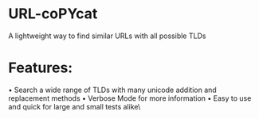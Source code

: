 # URL-coPYcat
A lightweight way to find similar URLs with all possible TLDs

# Features:
• Search a wide range of TLDs with many unicode addition and replacement methods 
• Verbose Mode for more information
• Easy to use and quick for large and small tests alike\
